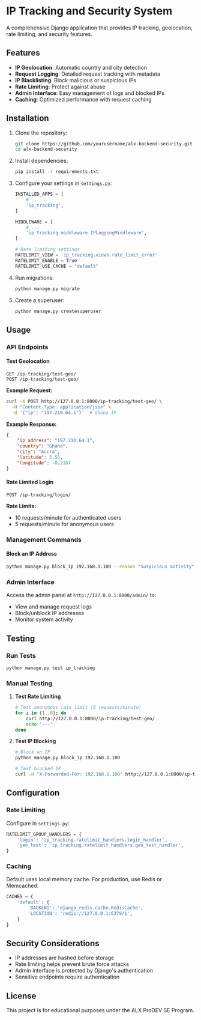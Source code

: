 # IP Tracking and Security System

A comprehensive Django application that provides IP tracking, geolocation, rate limiting, and security features.

## Features

- **IP Geolocation**: Automatic country and city detection
- **Request Logging**: Detailed request tracking with metadata
- **IP Blacklisting**: Block malicious or suspicious IPs
- **Rate Limiting**: Protect against abuse
- **Admin Interface**: Easy management of logs and blocked IPs
- **Caching**: Optimized performance with request caching

## Installation

1. Clone the repository:

    ```bash
    git clone https://github.com/yourusername/alx-backend-security.git
    cd alx-backend-security
    ```

2. Install dependencies:

    ```bash
    pip install -r requirements.txt
    ```

3. Configure your settings in `settings.py`:

    ```python
    INSTALLED_APPS = [
        # ...
        'ip_tracking',
    ]

    MIDDLEWARE = [
        # ...
        'ip_tracking.middleware.IPLoggingMiddleware',
    ]

    # Rate limiting settings
    RATELIMIT_VIEW = 'ip_tracking.views.rate_limit_error'
    RATELIMIT_ENABLE = True
    RATELIMIT_USE_CACHE = "default"
    ```

4. Run migrations:

    ```bash
    python manage.py migrate
    ```

5. Create a superuser:

    ```bash
    python manage.py createsuperuser
    ```

## Usage

### API Endpoints

#### Test Geolocation

```http
GET /ip-tracking/test-geo/
POST /ip-tracking/test-geo/
```

**Example Request:**

```bash
curl -X POST http://127.0.0.1:8000/ip-tracking/test-geo/ \
  -H "Content-Type: application/json" \
  -d '{"ip": "197.210.64.1"}'  # Ghana IP
```

**Example Response:**

```json
{
    "ip_address": "197.210.64.1",
    "country": "Ghana",
    "city": "Accra",
    "latitude": 5.55,
    "longitude": -0.2167
}
```

#### Rate Limited Login

```http
POST /ip-tracking/login/
```

**Rate Limits:**

- 10 requests/minute for authenticated users
- 5 requests/minute for anonymous users

### Management Commands

#### Block an IP Address

```bash
python manage.py block_ip 192.168.1.100 --reason "Suspicious activity"
```

### Admin Interface

Access the admin panel at `http://127.0.0.1:8000/admin/` to:

- View and manage request logs
- Block/unblock IP addresses
- Monitor system activity

## Testing

### Run Tests

```bash
python manage.py test ip_tracking
```

### Manual Testing

1. **Test Rate Limiting**

    ```bash
    # Test anonymous rate limit (5 requests/minute)
    for i in {1..6}; do
        curl http://127.0.0.1:8000/ip-tracking/test-geo/
        echo "---"
    done
    ```

2. **Test IP Blocking**

    ```bash
    # Block an IP
    python manage.py block_ip 192.168.1.100
    
    # Test blocked IP
    curl -H "X-Forwarded-For: 192.168.1.100" http://127.0.0.1:8000/ip-tracking/test-geo/
    ```

## Configuration

### Rate Limiting

Configure in `settings.py`:

```python
RATELIMIT_GROUP_HANDLERS = {
    'login': 'ip_tracking.ratelimit_handlers.login_handler',
    'geo_test': 'ip_tracking.ratelimit_handlers.geo_test_handler',
}
```

### Caching

Default uses local memory cache. For production, use Redis or Memcached:

```python
CACHES = {
    'default': {
        'BACKEND': 'django_redis.cache.RedisCache',
        'LOCATION': 'redis://127.0.0.1:6379/1',
    }
}
```

## Security Considerations

- IP addresses are hashed before storage
- Rate limiting helps prevent brute force attacks
- Admin interface is protected by Django's authentication
- Sensitive endpoints require authentication

## License

This project is for educational purposes under the ALX ProDEV SE Program.
